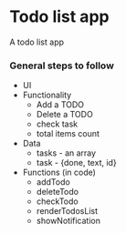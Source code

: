 # Todo list app
A todo list app


### General steps to follow 

- UI
- Functionality
	- Add a TODO
	- Delete a TODO
	- check task
	- total items count
- Data
	- tasks - an array
	- task - {done, text, id}  
- Functions (in code)
	- addTodo
	- deleteTodo
	- checkTodo
	- renderTodosList
	- showNotification
